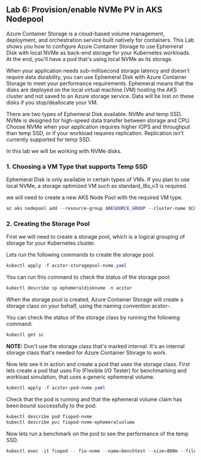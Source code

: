 ## Lab 6: Provision/enable NVMe PV in AKS Nodepool

Azure Container Storage is a cloud-based volume management, deployment, and orchestration service built natively for containers. This Lab shows you how to configure Azure Container Storage to use Ephemeral Disk with local NVMe as back-end storage for your Kubernetes workloads. At the end, you'll have a pod that's using local NVMe as its storage.

When your application needs sub-millisecond storage latency and doesn't require data durability, you can use Ephemeral Disk with Azure Container Storage to meet your performance requirements. Ephemeral means that the disks are deployed on the local virtual machine (VM) hosting the AKS cluster and not saved to an Azure storage service. Data will be lost on these disks if you stop/deallocate your VM.

There are two types of Ephemeral Disk available: NVMe and temp SSD. NVMe is designed for high-speed data transfer between storage and CPU. Choose NVMe when your application requires higher IOPS and throughput than temp SSD, or if your workload requires replication. Replication isn't currently supported for temp SSD.

In this lab we will be working with NVMe disks.

### 1. Choosing a VM Type that supports Temp SSD

Ephemeral Disk is only available in certain types of VMs. If you plan to use local NVMe, a storage optimized VM such as standard_l8s_v3 is required.

we will need to create a new AKS Node Pool with the required VM type.

```powershell
az aks nodepool add --resource-group $RESOURCE_GROUP --cluster-name $CLUSTER --name nvme --node-count 3 --node-vm-size Standard_L16s_v3 --node-osdisk-type Ephemeral --node-taints "nvme=true:NoSchedule"
```

### 2. Creating the Storage Pool
First we will need to create a storage pool, which is a logical grouping of storage for your Kubernetes cluster.

Lets run the following commands to create the storage pool.

```powershell
kubectl apply -f acstor-storagepool-nvme.yaml
```
You can run this command to check the status of the storage pool:

```powershell
kubectl describe sp ephemeraldisknvme -n acstor
```

When the storage pool is created, Azure Container Storage will create a storage class on your behalf, using the naming convention acstor-<storage-pool-name>.

You can check the status of the storage class by running the following command:

```powershell
kubectl get sc
```

**NOTE:** Don't use the storage class that's marked internal. It's an internal storage class that's needed for Azure Container Storage to work.

Now lets see it in action and create a pod that uses the storage class.
First lets create a pod that uses Fio (Flexible I/O Tester) for benchmarking and workload simulation, that uses a generic ephemeral volume.

```powershell
kubectl apply -f acstor-pod-nvme.yaml
```

Check that the pod is running and that the ephemeral volume claim has been bound successfully to the pod:

```powershell
kubectl describe pod fiopod-nvme
kubectl describe pvc fiopod-nvme-ephemeralvolume
```

Now lets run a benchmark on the pod to see the performance of the temp SSD.

```powershell
kubectl exec -it fiopod -- fio-nvme --name=benchtest --size=800m --filename=/volume/test --direct=1 --rw=randrw --ioengine=libaio --bs=4k --iodepth=16 --numjobs=8 --time_based --runtime=60
```

